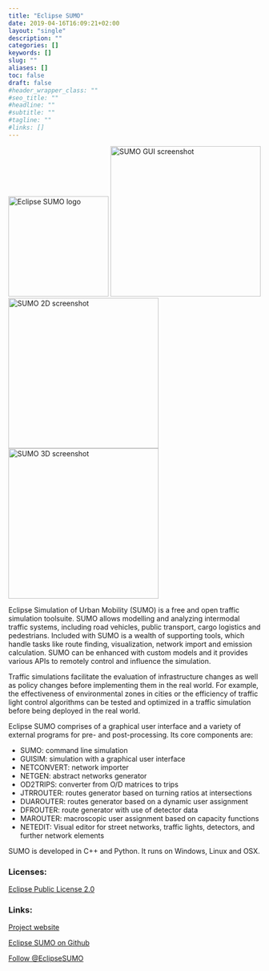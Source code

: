 ```yaml
---
title: "Eclipse SUMO"
date: 2019-04-16T16:09:21+02:00
layout: "single"
description: ""
categories: []
keywords: []
slug: ""
aliases: []
toc: false
draft: false
#header_wrapper_class: ""
#seo_title: ""
#headline: ""
#subtitle: ""
#tagline: ""
#links: []
---
```


<img src="../../images/logo/sumo-logo.svg" alt="Eclipse SUMO logo" width=200px style="pointer-events:none;">

<img src="../../images/screenshots/SUMO-GUI.jpg" alt="SUMO GUI screenshot" width=300px style="pointer-events:none;">
<img src="../../images/screenshots/SUMO-2D.png" alt="SUMO 2D screenshot" width=300px style="pointer-events:none;">
<img src="../../images/screenshots/SUMO-3D.png" alt="SUMO 3D screenshot" width=300px style="pointer-events:none;">

Eclipse Simulation of Urban Mobility (SUMO) is a free and open traffic simulation toolsuite. SUMO allows modelling and analyzing intermodal traffic systems, including road vehicles, public transport, cargo logistics and pedestrians. Included with SUMO is a wealth of supporting tools, which handle tasks like route finding, visualization, network import and emission calculation. SUMO can be enhanced with custom models and it provides various APIs to remotely control and influence the simulation.

Traffic simulations facilitate the evaluation of infrastructure changes as well as policy changes before implementing them in the real world. For example, the effectiveness of environmental zones in cities or the efficiency of traffic light control algorithms can be tested and optimized in a traffic simulation before being deployed in the real world.

Eclipse SUMO comprises of a graphical user interface and a variety of external programs for pre- and post-processing. Its core components are:


* SUMO: command line simulation
* GUISIM: simulation with a graphical user interface
* NETCONVERT: network importer
* NETGEN: abstract networks generator
* OD2TRIPS: converter from O/D matrices to trips
* JTRROUTER: routes generator based on turning ratios at intersections
* DUAROUTER: routes generator based on a dynamic user assignment
* DFROUTER: route generator with use of detector data
* MAROUTER: macroscopic user assignment based on capacity functions
* NETEDIT: Visual editor for street networks, traffic lights, detectors, and further network elements

SUMO is developed in C++ and Python. It runs on Windows, Linux and OSX.

### Licenses:

<a href="https://projects.eclipse.org/license/epl-2.0">Eclipse Public License 2.0</a>

### Links:

<a href="https://eclipse.org/sumo">Project website</a>

<a href="https://github.com/eclipse/sumo">Eclipse SUMO on Github</a>

<a href="https://twitter.com/EclipseSUMO?ref_src=twsrc%5Etfw" class="twitter-follow-button" data-show-count="false">Follow @EclipseSUMO</a><script async src="https://platform.twitter.com/widgets.js" charset="utf-8"></script>

